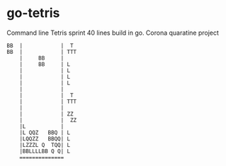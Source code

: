 # go-tetris

Command line Tetris sprint 40 lines build in go. Corona quaratine project

```
BB  |            |  T 
BB  |            | TTT
    |     BB     |    
    |     BB     | L  
    |            | L  
    |            | L  
    |            | L  
    |            |    
    |            |  T 
    |            | TTT
    |            |    
    |            | ZZ 
    |            |  ZZ
    |L           |    
    |L QQZ   BBQ | L  
    |LQQZZ   BBQQ| L  
    |LZZZL Q  TQQ| L  
    |BBLLLLBB Q Q| L  
    ============== 
```                  
                  
